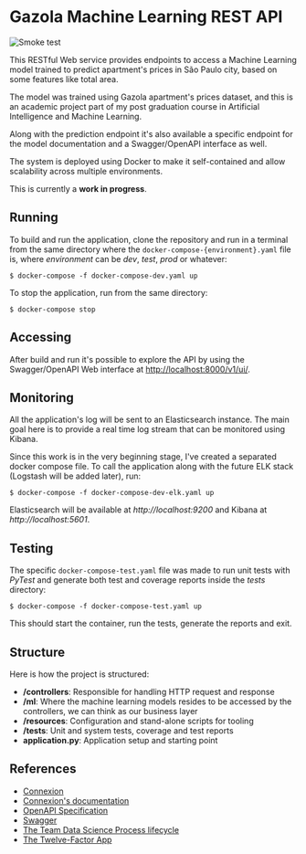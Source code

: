 # Gazola Machine Learning REST API
![Smoke test](https://github.com/furansa/gazola-ml-python-rest/workflows/Smoke%20test/badge.svg?branch=master)

This RESTful Web service provides endpoints to access a Machine Learning model
trained to predict apartment's prices in São Paulo city, based on some features
like total area.

The model was trained using Gazola apartment's prices dataset, and this is an
academic project part of my post graduation course in Artificial Intelligence
and Machine Learning.

Along with the prediction endpoint it's also available a specific endpoint for
the model documentation and a Swagger/OpenAPI interface as well.

The system is deployed using Docker to make it self-contained and allow
scalability across multiple environments.

This is currently a **work in progress**.

## Running
To build and run the application, clone the repository and run in a terminal
from the same directory where the ```docker-compose-{environment}.yaml``` file
is, where *environment* can be *dev*, *test*, *prod* or whatever:

```shell
$ docker-compose -f docker-compose-dev.yaml up
```

To stop the application, run from the same directory:

```
$ docker-compose stop
```

## Accessing
After build and run it's possible to explore the API by using the Swagger/OpenAPI
Web interface at [http://localhost:8000/v1/ui/](http://localhost:8000/v1/ui/).

## Monitoring
All the application's log will be sent to an Elasticsearch instance. The main goal
here is to provide a real time log stream that can be monitored using Kibana.

Since this work is in the very beginning stage, I've created a separated docker
compose file. To call the application along with the future ELK stack (Logstash will
be added later), run:

```shell
$ docker-compose -f docker-compose-dev-elk.yaml up
```

Elasticsearch will be available at *http://localhost:9200* and Kibana at
*http://localhost:5601*.

## Testing
The specific ```docker-compose-test.yaml``` file was made to run unit tests with
*PyTest* and generate both test and coverage reports inside the *tests* directory:

```shell
$ docker-compose -f docker-compose-test.yaml up
```

This should start the container, run the tests, generate the reports and exit.

## Structure
Here is how the project is structured:

* **/controllers**: Responsible for handling HTTP request and response
* **/ml**: Where the machine learning models resides to be accessed by the controllers, we can think as our business layer
* **/resources**: Configuration and stand-alone scripts for tooling
* **/tests**: Unit and system tests, coverage and test reports
* **application.py**: Application setup and starting point

## References
* [Connexion](https://github.com/zalando/connexion)
* [Connexion's documentation](https://connexion.readthedocs.io)
* [OpenAPI Specification](https://swagger.io/docs/specification)
* [Swagger](https://github.com/swagger-api)
* [The Team Data Science Process lifecycle](https://docs.microsoft.com/en-us/azure/machine-learning/team-data-science-process/lifecycle)
* [The Twelve-Factor App](https://12factor.net)
